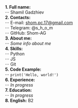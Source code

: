 **1. Full name:**  
⋅⋅⋅ Shamil Gadzhiev  
**2. Contacts:**  
⋅⋅⋅ E-mail: shom.pc.17@gmail.com  
⋅⋅⋅ Telegram: @s_h_o_m  
⋅⋅⋅ GitHub: Shom-AG  
**3. About me:**  
⋅⋅⋅ *Some info about me*  
**4. Skills:**  
⋅⋅⋅ Python  
⋅⋅⋅ JS  
⋅⋅⋅ Git  
**5. Code Example:**  
⋅⋅⋅ `print('Hello, world!')`  
**6. Experience:**  
⋅⋅⋅ *In progress*  
**7. Education:**  
⋅⋅⋅ *In progress*  
**8. English:** B2  